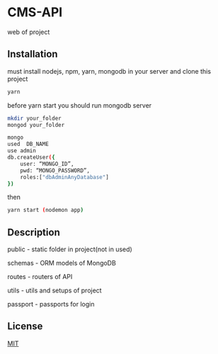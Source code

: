 # CMS-API

web of project

## Installation

must install nodejs, npm, yarn, mongodb in your server and clone this project

```bash
yarn
```
before yarn start you should run mongodb server
```bash
mkdir your_folder
mongod your_folder

mongo
used  DB_NAME
use admin
db.createUser({
    user: “MONGO_ID”,
    pwd: “MONGO_PASSWORD”,
    roles:["dbAdminAnyDatabase"]
})
```
then
```bash
yarn start (nodemon app)
```

## Description
public - static folder in project(not in used)  
  
schemas - ORM models of MongoDB    
  
routes - routers of API  
  
utils - utils and setups of project  
  
passport - passports for login
  

## License
[MIT](https://choosealicense.com/licenses/mit/)

